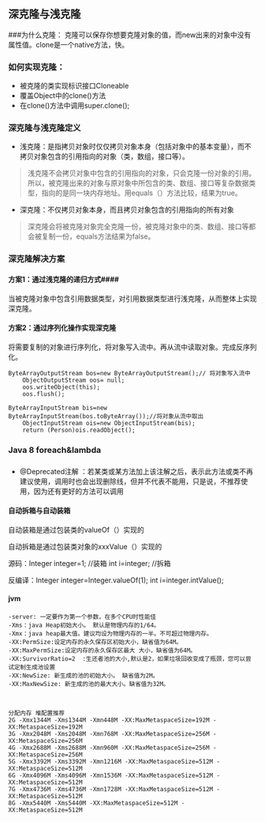 ## 深克隆与浅克隆 
###为什么克隆：
克隆可以保存你想要克隆对象的值，而new出来的对象中没有属性值。clone是一个native方法，快。
### 如何实现克隆： ###
- 被克隆的类实现标识接口Cloneable
- 覆盖Object中的clone()方法
- 在clone()方法中调用super.clone();
### 深克隆与浅克隆定义 ###
- 浅克隆：是指拷贝对象时仅仅拷贝对象本身（包括对象中的基本变量），而不拷贝对象包含的引用指向的对象（类，数组，接口等）。
> 浅克隆不会拷贝对象中包含的引用指向的对象，只会克隆一份对象的引用。所以，被克隆出来的对象与原对象中所包含的类、数组、接口等复杂数据类型，指向的是同一块内存地址。用equals（）方法比较，结果为true。

- 深克隆：不仅拷贝对象本身，而且拷贝对象包含的引用指向的所有对象
> 深克隆会将被克隆对象完全克隆一份，被克隆对象中的类、数组、接口等都会被复制一份，equals方法结果为false。
### 深克隆解决方案 ###
#### 方案1：通过浅克隆的递归方式####
当被克隆对象中包含引用数据类型，对引用数据类型进行浅克隆，从而整体上实现深克隆。
#### 方案2：通过序列化操作实现深克隆 ####
将需要复制的对象进行序列化，将对象写入流中。再从流中读取对象。完成反序列化。
	
    ByteArrayOutputStream bos=new ByteArrayOutputStream();// 将对象写入流中
    	ObjectOutputStream oos= null;
    	oos.writeObject(this);
    	oos.flush();
    
    ByteArrayInputStream bis=new ByteArrayInputStream(bos.toByteArray());//将对象从流中取出
    	ObjectInputStream ois=new ObjectInputStream(bis);
    	return (Person)ois.readObject();
### Java 8 foreach&lambda ###

###  ###
- @Deprecated注解 ：若某类或某方法加上该注解之后，表示此方法或类不再建议使用，调用时也会出现删除线，但并不代表不能用，只是说，不推荐使用，因为还有更好的方法可以调用





#### 自动拆箱与自动装箱

自动装箱是通过包装类的valueOf（）实现的

自动拆箱是通过包装类对象的xxxValue（）实现的

源码：Integer integer=1; //装箱        int i=integer; //拆箱

反编译：Integer integer=Integer.valueOf(1);         int i=integer.intValue(); 

#### jvm

```
-server: 一定要作为第一个参数，在多个CPU时性能佳 
-Xms：java Heap初始大小。 默认是物理内存的1/64。
-Xmx：java heap最大值。建议均设为物理内存的一半。不可超过物理内存。 
-XX:PermSize:设定内存的永久保存区初始大小，缺省值为64M。
-XX:MaxPermSize:设定内存的永久保存区最大 大小，缺省值为64M。
-XX:SurvivorRatio=2  :生还者池的大小,默认是2，如果垃圾回收变成了瓶颈，您可以尝试定制生成池设置
-XX:NewSize: 新生成的池的初始大小。 缺省值为2M。
-XX:MaxNewSize: 新生成的池的最大大小。缺省值为32M。



分配内存 堆配置推荐 
2G -Xmx1344M -Xms1344M -Xmn448M -XX:MaxMetaspaceSize=192M -XX:MetaspaceSize=192M 
3G -Xmx2048M -Xms2048M -Xmn768M -XX:MaxMetaspaceSize=256M -XX:MetaspaceSize=256M 
4G -Xmx2688M -Xms2688M -Xmn960M -XX:MaxMetaspaceSize=256M -XX:MetaspaceSize=256M 
5G -Xmx3392M -Xms3392M -Xmn1216M -XX:MaxMetaspaceSize=512M -XX:MetaspaceSize=512M 
6G -Xmx4096M -Xms4096M -Xmn1536M -XX:MaxMetaspaceSize=512M -XX:MetaspaceSize=512M 
7G -Xmx4736M -Xms4736M -Xmn1728M -XX:MaxMetaspaceSize=512M -XX:MetaspaceSize=512M 
8G -Xmx5440M -Xms5440M -XX:MaxMetaspaceSize=512M -XX:MetaspaceSize=512M
```

